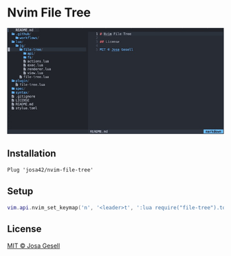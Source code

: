 # Nvim File Tree

![screenshot](.github/screenshot.jpg)

<!--
## Features

- No configuration
- No dependencies
- Synced across tabs
- Git status
-->

## Installation

```viml
Plug 'josa42/nvim-file-tree'
```

## Setup

```lua
vim.api.nvim_set_keymap('n', '<leader>t', ':lua require("file-tree").toggle_smart()<CR>', {})
```

## License

[MIT © Josa Gesell](LICENSE)
